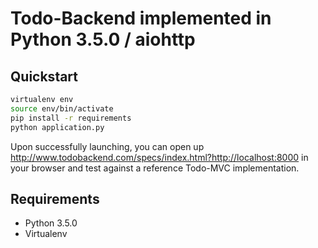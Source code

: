 # Todo-Backend implemented in Python 3.5.0 / aiohttp

## Quickstart
```sh
virtualenv env
source env/bin/activate
pip install -r requirements
python application.py
```

Upon successfully launching, you can open up http://www.todobackend.com/specs/index.html?http://localhost:8000 in your browser and test against a reference Todo-MVC implementation.

## Requirements

- Python 3.5.0
- Virtualenv
